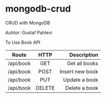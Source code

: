 # mongodb-crud
CRUD with MongoDB

Auhtor: Gustaf Pahlevi

To Use Book API

| Route           | HTTP      | Description                                                |
| ----------------|:---------:| ----------------------------------------------------------:|
| /api/book       | GET       | Get all books                                              |
| /api/book       | POST      | Insert new book                                            |
| /api/book       | PUT       | Update a book                                              |
| /api/book       | DELETE    | Delete a book                                              |